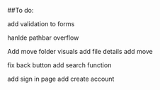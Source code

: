 ##To do:

add validation to forms 

hanlde pathbar overflow

Add move folder visuals
add file details
add move 

fix back button
add search function

add sign in page
add create account